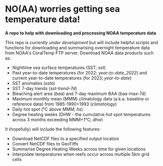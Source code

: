 # NO(AA) worries getting sea temperature data!
**A repo to help with downloading and processing NOAA temperature data**

This repo is *currently under development* but will include helpful scripts and functions for downloading and summarising overnight temperature data from NOAA's CoralTemp FTP server. 
Download NOAA data products such as:
* Nighttime sea surface temperatures (SST; *sst*)
* Past year-to-date temperatures (for 2022; *year-to-date_2022*) and current year-to-date temperatures (for 2023; *year-to-date*)
* SST anomalies (*ssta*)
* SST 7-day trends (*sst-trend-7d*)
* Bleaching alert area (*baa*) and 7-day maximum BAA (baa-max-7d)
* Maximum monthly mean (MMM) climatology data (a.k.a. baseline or reference data) from 1985-1990+1993 (*climatology*)
* Daily hot spot (°C above MMM; *hs*)
* Degree heating weeks (DHW - the cumulative hot spot temperatures across 3 months exceeding MMM+1°C; *dhw*)

It (hopefully) will include the following features:
* Download NetCDF files to a specified output location
* Convert NetCDF files to GeoTiffs
* Summarise Degree Heating Weeks across time for given locations
* Interpolate temperatures when reefs occur across multiple 5km grid cells
